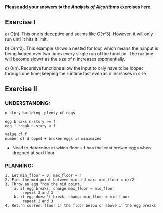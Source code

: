 #### Please add your answers to the ***Analysis of  Algorithms*** exercises here.

## Exercise I


a) O(n). This one is deceptive and seems like O(n^3). However, it will only run until it hits it limit.


b) O(n^2). This example shows a nested for loop which means the n/input is being looped over two times every single run of the function. The runtime will become slower as the size of n increases exponentially.



c)  0(n). Recursive functions allow the input to only have to be looped through one time; keeping the runtime fast even as n increases in size



## Exercise II

### UNDERSTANDING: 
    n-story building, plenty of eggs
    
    egg breaks n-story >= f
    egg ! break n-story < f

    value of f 
    number of dropped + broken eggs is minimized

* Need to determine at which floor = f has the least broken eggs when dropped at said floor

### PLANNING:
    
    1. Let min_floor = 0, max_floor = n
    2. Find the mid point between min and max: mid_floor = n//2
    3. Throw an egg from the mid point.
        a. if egg breaks, change max_floor = mid_floor
            repeat 2 and 3
        b. if egg doesn't break, change min_floor = mid floor
            repeat 2 and 3
    4. Return current floor if the floor below or above if the egg breaks





